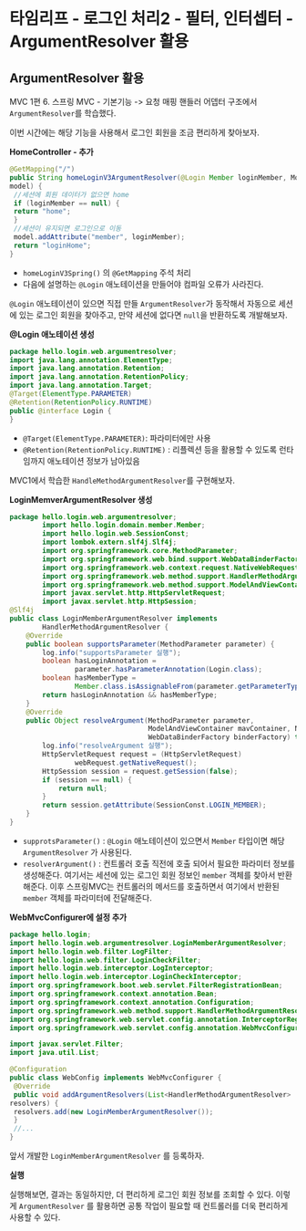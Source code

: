 # 타임리프 - 로그인 처리2 - 필터, 인터셉터 - ArgumentResolver 활용

## ArgumentResolver 활용

MVC 1편 6. 스프링 MVC - 기본기능 -> 요청 매핑 핸들러 어뎁터 구조에서  `ArgumentResolver`를 학습했다.

이번 시간에는 해당 기능을 사용해서 로그인 회원을 조금 편리하게 찾아보자.



**HomeController - 추가**

```java
@GetMapping("/")
public String homeLoginV3ArgumentResolver(@Login Member loginMember, Model 
model) {
 //세션에 회원 데이터가 없으면 home
 if (loginMember == null) {
 return "home";
 }
 //세션이 유지되면 로그인으로 이동
 model.addAttribute("member", loginMember);
 return "loginHome";
}
```

* `homeLoginV3Spring()` 의 `@GetMapping` 주석 처리
* 다음에 설명하는 `@Login` 애노테이션을 만들어야 컴파일 오류가 사라진다.



`@Login` 애노테이션이 있으면 직접 만들 `ArgumentResolver`가 동작해서 자동으로 세션에 있는 로그인 회원을 찾아주고, 만약 세션에 없다면 `null`을 반환하도록 개발해보자.



**@Login 애노테이션 생성**

```java
package hello.login.web.argumentresolver;
import java.lang.annotation.ElementType;
import java.lang.annotation.Retention;
import java.lang.annotation.RetentionPolicy;
import java.lang.annotation.Target;
@Target(ElementType.PARAMETER)
@Retention(RetentionPolicy.RUNTIME)
public @interface Login {
}
```

* `@Target(ElementType.PARAMETER)`: 파라미터에만 사용
* `@Retention(RetentionPolicy.RUNTIME)` : 리플렉션 등을 활용할 수 있도록 런타임까지 애노테이션 정보가 남아있음



MVC1에서 학습한 `HandleMethodArgumentResolver`를 구현해보자.

**LoginMemverArgumentResolver 생성**

```java
package hello.login.web.argumentresolver;
        import hello.login.domain.member.Member;
        import hello.login.web.SessionConst;
        import lombok.extern.slf4j.Slf4j;
        import org.springframework.core.MethodParameter;
        import org.springframework.web.bind.support.WebDataBinderFactory;
        import org.springframework.web.context.request.NativeWebRequest;
        import org.springframework.web.method.support.HandlerMethodArgumentResolver;
        import org.springframework.web.method.support.ModelAndViewContainer;
        import javax.servlet.http.HttpServletRequest;
        import javax.servlet.http.HttpSession;
@Slf4j
public class LoginMemberArgumentResolver implements
        HandlerMethodArgumentResolver {
    @Override
    public boolean supportsParameter(MethodParameter parameter) {
        log.info("supportsParameter 실행");
        boolean hasLoginAnnotation =
                parameter.hasParameterAnnotation(Login.class);
        boolean hasMemberType =
                Member.class.isAssignableFrom(parameter.getParameterType());
        return hasLoginAnnotation && hasMemberType;
    }
    @Override
    public Object resolveArgument(MethodParameter parameter,
                                  ModelAndViewContainer mavContainer, NativeWebRequest webRequest,
                                  WebDataBinderFactory binderFactory) throws Exception {
        log.info("resolveArgument 실행");
        HttpServletRequest request = (HttpServletRequest)
                webRequest.getNativeRequest();
        HttpSession session = request.getSession(false);
        if (session == null) {
            return null;
        }
        return session.getAttribute(SessionConst.LOGIN_MEMBER);
    }
}
```

* `supprotsParameter()` : `@Login` 애노테이션이 있으면서 `Member` 타입이면 해당 `ArgumentResolver` 가 사용된다.
* `resolverArgument()` : 컨트롤러 호출 직전에 호출 되어서 필요한 파라미터 정보를 생성해준다. 여기서는 세션에 있는 로그인 회원 정보인 `member` 객체를 찾아서 반환해준다. 이후 스프링MVC는 컨트롤러의 메서드를 호출하면서 여기에서 반환된 `member` 객체를 파라미터에 전달해준다.



**WebMvcConfigurer에 설정 추가**

```java
package hello.login;
import hello.login.web.argumentresolver.LoginMemberArgumentResolver;
import hello.login.web.filter.LogFilter;
import hello.login.web.filter.LoginCheckFilter;
import hello.login.web.interceptor.LogInterceptor;
import hello.login.web.interceptor.LoginCheckInterceptor;
import org.springframework.boot.web.servlet.FilterRegistrationBean;
import org.springframework.context.annotation.Bean;
import org.springframework.context.annotation.Configuration;
import org.springframework.web.method.support.HandlerMethodArgumentResolver;
import org.springframework.web.servlet.config.annotation.InterceptorRegistry;
import org.springframework.web.servlet.config.annotation.WebMvcConfigurer;

import javax.servlet.Filter;
import java.util.List;

@Configuration
public class WebConfig implements WebMvcConfigurer {
 @Override
 public void addArgumentResolvers(List<HandlerMethodArgumentResolver>
resolvers) {
 resolvers.add(new LoginMemberArgumentResolver());
 }
 //...
}
```

앞서 개발한 `LoginMemberArgumentResolver` 를 등록하자.



**실행**

실행해보면, 결과는 동일하지만, 더 편리하게 로그인 회원 정보를 조회할 수 있다. 이렇게 `ArgumentResolver` 를 활용하면 공통 작업이 필요할 때 컨트롤러를 더욱 편리하게 사용할 수 있다.

